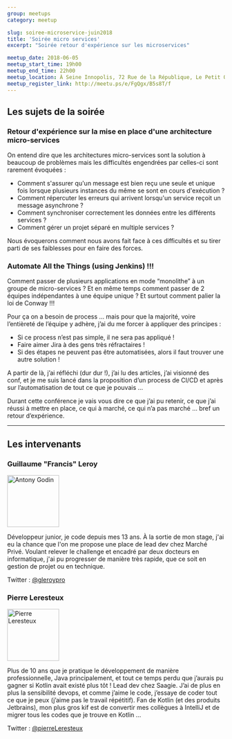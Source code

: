 ```yaml
---
group: meetups
category: meetup

slug: soiree-microservice-juin2018
title: 'Soirée micro services'
excerpt: "Soirée retour d'expérience sur les microservices"

meetup_date: 2018-06-05
meetup_start_time: 19h00
meetup_end_time: 22h00
meetup_location: À Seine Innopolis, 72 Rue de la République, Le Petit Quevilly
meetup_register_link: http://meetu.ps/e/FgQgx/B5s8T/f
---
```


## Les sujets de la soirée

### Retour d'expérience sur la mise en place d'une architecture micro-services

On entend dire que les architectures micro-services sont la solution à beaucoup de problèmes mais les difficultés engendrées par celles-ci sont rarement évoquées :

- Comment s'assurer qu'un message est bien reçu une seule et unique fois lorsque plusieurs instances du même se sont en cours d'exécution ?
- Comment répercuter les erreurs qui arrivent lorsqu'un service reçoit un message asynchrone ?
- Comment synchroniser correctement les données entre les différents services ?
- Comment gérer un projet séparé en multiple services ?

Nous évoquerons comment nous avons fait face à ces difficultés et su tirer parti de ses faiblesses pour en faire des forces.

### Automate All the Things (using Jenkins) !!!

Comment passer de plusieurs applications en mode “monolithe” à un groupe de micro-services ? Et en même temps comment passer de 2 équipes indépendantes à une équipe unique ? Et surtout comment palier la loi de Conway !!!

Pour ça on a besoin de process … mais pour que la majorité, voire l’entièreté de l’équipe y adhère, j’ai du me forcer à appliquer des principes :

- Si ce process n’est pas simple, il ne sera pas appliqué !
- Faire aimer Jira à des gens très réfractaires !
- Si des étapes ne peuvent pas être automatisées, alors il faut trouver une autre solution !

A partir de là, j’ai réfléchi (dur dur !), j’ai lu des articles, j’ai visionné des conf, et je me suis lancé dans la proposition d’un process de CI/CD et après sur l’automatisation de tout ce que je pouvais …

Durant cette conférence je vais vous dire ce que j’ai pu retenir, ce que j’ai réussi à mettre en place, ce qui à marché, ce qui n’a pas marché … bref un retour d’expérience.

---

## Les intervenants

### Guillaume "Francis" Leroy

<img src="/images/meetups/speakers/gleroy.jpg" alt="Antony Godin" width="120" class="alignleft" />

Développeur junior, je code depuis mes 13 ans. À la sortie de mon stage, j'ai eu la chance que l'on me propose une place de lead dev chez Marché Privé. Voulant relever le challenge et encadré par deux docteurs en informatique, j'ai pu progresser de manière très rapide, que ce soit en gestion de projet ou en technique.

Twitter : [@gleroypro](https://twitter.com/gleroypro)

### Pierre Leresteux

<img src="/images/legacy/orga-pierre.jpg" alt="Pierre Leresteux" width="120" class="alignleft" />

Plus de 10 ans que je pratique le développement de manière professionnelle, Java principalement, et tout ce temps perdu que j’aurais pu gagner si Kotlin avait existé plus tôt !
Lead dev chez Saagie. J’ai de plus en plus la sensibilité devops, et comme j’aime le code, j’essaye de coder tout ce que je peux (j’aime pas le travail répétitif). Fan de Kotlin (et des produits Jetbrains), mon plus gros kif est de convertir mes collègues à IntelliJ et de migrer tous les codes que je trouve en Kotlin …

Twitter : [@pierreLeresteux](https://twitter.com/pierreLeresteux)
